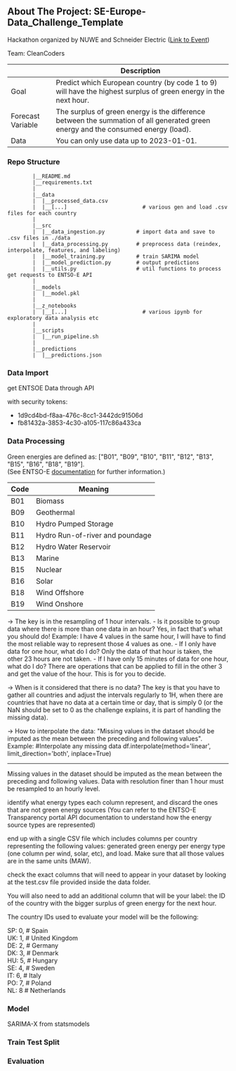 ## About The Project: SE-Europe-Data_Challenge_Template

Hackathon organized by NUWE and Schneider Electric ([Link to Event](https://nuwe.io/dev/competitions/schneider-electric-european-2023))

Team: CleanCoders

||Description|
|------|---------------------------------------------------------------------------------------------------------------|
| Goal | Predict which European country (by code 1 to 9) will have the highest surplus of green energy in the next hour. |
| Forecast Variable | The surplus of green energy is the difference between the summation of all generated green energy and the consumed energy (load). |
| Data | You can only use data up to 2023-01-01. |

### Repo Structure

            |__README.md
            |__requirements.txt
            |
            |__data
            |  |__processed_data.csv
            |  |__[...]                        # various gen and load .csv files for each country
            |
            |__src
            |  |__data_ingestion.py          # import data and save to .csv files in ./data
            |  |__data_processing.py         # preprocess data (reindex, interpolate, features, and labeling)
            |  |__model_training.py          # train SARIMA model
            |  |__model_prediction.py        # output predictions
            |  |__utils.py                   # util functions to process get requests to ENTSO-E API                      
            |
            |__models
            |  |__model.pkl
            |
            |__z_notebooks
            |  |__[...]                        # various ipynb for exploratory data analysis etc
            |
            |__scripts
            |  |__run_pipeline.sh
            |
            |__predictions
            |  |__predictions.json


### Data Import

get ENTSOE Data through API

with security tokens:
- 1d9cd4bd-f8aa-476c-8cc1-3442dc91506d
- fb81432a-3853-4c30-a105-117c86a433ca

### Data Processing

Green energies are defined as: ["B01", "B09", "B10", "B11", "B12", "B13", "B15", "B16", "B18", "B19"].  
(See ENTSO-E [documentation](https://transparency.entsoe.eu/content/static_content/Static%20content/web%20api/Guide.html#_psrtype:~:text=Hourly-,A.5.%20PsrType,-Code) for further information.)

| Code | Meaning |
|------|--------|
| B01 | Biomass |
| B09 | Geothermal |
| B10 | Hydro Pumped Storage |
| B11 | Hydro Run-of-river and poundage |
| B12 | Hydro Water Reservoir |
| B13 | Marine |
| B15 | Nuclear |
| B16 | Solar |
| B18 | Wind Offshore |
| B19 | Wind Onshore |

-> The key is in the resampling of 1 hour intervals.
    - Is it possible to group data where there is more than one data in an hour? Yes, in fact that's what you should do! Example: I have 4 values in the same hour, I will have to find the most reliable way to represent those 4 values as one.
    - If I only have data for one hour, what do I do? Only the data of that hour is taken, the other 23 hours are not taken.
    - If I have only 15 minutes of data for one hour, what do I do? There are operations that can be applied to fill in the other 3 and get the value of the hour. This is for you to decide.

-> When is it considered that there is no data? The key is that you have to gather all countries and adjust the intervals regularly to 1H, when there are countries that have no data at a certain time or day, that is simply 0 (or the NaN should be set to 0 as the challenge explains, it is part of handling the missing data).

-> How to interpolate the data: "Missing values in the dataset should be imputed as the mean between the preceding and following values". 
    Example:
    #Interpolate any missing data
    df.interpolate(method='linear', limit_direction='both', inplace=True)

---

Missing values in the dataset should be imputed as the mean between the preceding and following values. Data with resolution finer than 1 hour must be resampled to an hourly level.

identify what energy types each column represent, and discard the ones that are not green energy sources (You can refer to the ENTSO-E Transparency portal API documentation to understand how the energy source types are represented)

end up with a single CSV file which includes columns per country representing the following values: generated green energy per energy type (one column per wind, solar, etc), and load. Make sure that all those values are in the same units (MAW).

check the exact columns that will need to appear in your dataset by looking at the test.csv file provided inside the data folder.

You will also need to add an additional column that will be your label: the ID of the country with the bigger surplus of green energy for the next hour.

The country IDs used to evaluate your model will be the following:

SP: 0, # Spain  
UK: 1, # United Kingdom  
DE: 2, # Germany  
DK: 3, # Denmark  
HU: 5, # Hungary  
SE: 4, # Sweden  
IT: 6, # Italy  
PO: 7, # Poland  
NL: 8  # Netherlands  

### Model

SARIMA-X from statsmodels

### Train Test Split

### Evaluation
